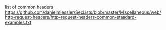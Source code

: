 list of common headers
https://github.com/danielmiessler/SecLists/blob/master/Miscellaneous/web/http-request-headers/http-request-headers-common-standard-examples.txt
